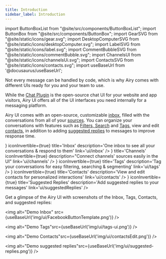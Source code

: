 ```yaml
---
title: Introduction
sidebar_label: Introduction
---
```


import ButtonBoxList from "@site/src/components/ButtonBoxList";
import ButtonBox from "@site/src/components/ButtonBox";
import GearSVG from "@site/static/icons/gear.svg";
import DesktopComputerSVG from "@site/static/icons/desktopComputer.svg";
import LabelSVG from "@site/static/icons/label.svg";
import CommentBubbleSVG from "@site/static/icons/commentBubble.svg";
import ChannelsUI from "@site/static/icons/channelsUi.svg";
import ContactsSVG from "@site/static/icons/contacts.svg";
import useBaseUrl from '@docusaurus/useBaseUrl';

Not every message can be handled by code, which is why Airy comes with different UIs ready for you and your team to use.

While the [Chat Plugin](sources/chatplugin/overview.md) is the open-source chat UI for your website and app visitors, Airy UI offers all of the UI interfaces you need internally for a messaging platform.

Airy UI comes with an open-source, customizable [inbox](inbox), filled with the conversations from all of your [sources](sources/introduction.md). You can organize your conversations with features such as [Filters, Search](inbox) and [Tags](tags), view and edit [contacts](contacts), in addition to adding [suggested replies](suggestedReplies) to messages to improve response time.

<ButtonBoxList>
    <ButtonBox
        icon={<DesktopComputerSVG />}
        iconInvertible={true}
        title='Inbox'
        description='One inbox to see all your conversations & respond to them'
        link='ui/inbox'
    />
    <ButtonBox
        icon={<ChannelsUI />}
        title='Channels'
        iconInvertible={true}
        description="Connect channels' sources easily in the UI"
        link='ui/channels'
    />
    <ButtonBox
        icon={<LabelSVG />}
        iconInvertible={true}
        title='Tags'
        description='Tag your conversations for easy filtering, searching & segmenting'
        link='ui/tags'
    />   
        <ButtonBox
        icon={<ContactsSVG />}
        iconInvertible={true}
        title='Contacts'
        description='View and edit contacts for personalized interactions'
        link='ui/contacts'
    /> 
    <ButtonBox
        icon={<CommentBubbleSVG />}
        iconInvertible={true}
        title='Suggested Replies'
        description='Add suggested replies to your messages'
        link='ui/suggestedReplies'
    />
</ButtonBoxList>

Get a glimpse of the Airy UI with screenshots of the Inbox, Tags, Contacts, and suggested replies:

<img alt="Demo Inbox" src={useBaseUrl('img/ui/FacebookButtonTemplate.png')} />

<img alt="Demo Tags"src={useBaseUrl('img/ui/tags-ui.png')} />

<img alt="Demo Contacts"src={useBaseUrl('img/ui/contactsEdit.png')} />

<img alt="Demo suggested replies"src={useBaseUrl('img/ui/suggested-replies.png')} />
